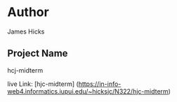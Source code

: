 # Author

James Hicks

## Project Name

hcj-midterm

live Link: [hjc-midterm] (https://in-info-web4.informatics.iupui.edu/~hicksjc/N322/hjc-midterm)
